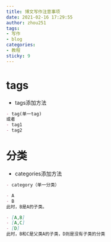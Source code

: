 ```yaml
---
title: 博文写作注意事项
date: 2021-02-16 17:29:55
author: zhou251
tags: 
- 写作
- blog
categories:
- 教程
sticky: 9
---
```


# tags  

- tags添加方法
  
```markdown
- tag(单一tag)
或者
- tag1
- tag2
```
<!--more-->
# 分类

- categories添加方法

```markdown
- category（单一分类）

- A
- B
此时，B是A的子类。

- [A,B]
- [A,C]
- [D]
此时，B和C是父类A的子类，D则是没有子类的分类
```


